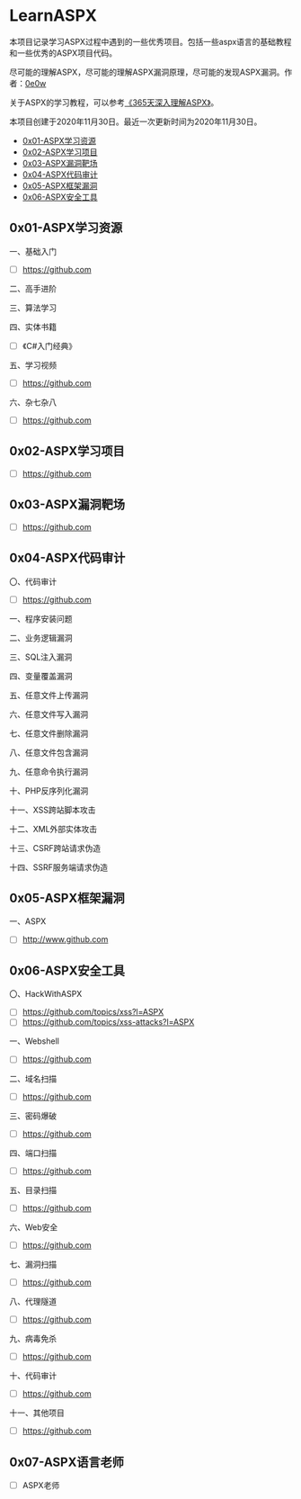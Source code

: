 # LearnASPX

本项目记录学习ASPX过程中遇到的一些优秀项目。包括一些aspx语言的基础教程和一些优秀的ASPX项目代码。

尽可能的理解ASPX，尽可能的理解ASPX漏洞原理，尽可能的发现ASPX漏洞。作者：[0e0w](https://github.com/0e0w/LearnASPX)

关于ASPX的学习教程，可以参考[《365天深入理解ASPX》]()。

本项目创建于2020年11月30日。最近一次更新时间为2020年11月30日。

- [0x01-ASPX学习资源]()
- [0x02-ASPX学习项目]()
- [0x03-ASPX漏洞靶场]()
- [0x04-ASPX代码审计]()
- [0x05-ASPX框架漏洞]()
- [0x06-ASPX安全工具]()

## 0x01-ASPX学习资源

一、基础入门

- [ ] https://github.com

二、高手进阶

三、算法学习

四、实体书籍

- [ ] 《C#入门经典》

五、学习视频

- [ ] https://github.com

六、杂七杂八

- [ ] https://github.com

## 0x02-ASPX学习项目

- [ ] https://github.com

## 0x03-ASPX漏洞靶场

- [ ] https://github.com

## 0x04-ASPX代码审计

〇、代码审计

- [ ] https://github.com

一、程序安装问题

二、业务逻辑漏洞

三、SQL注入漏洞

四、变量覆盖漏洞

五、任意文件上传漏洞

六、任意文件写入漏洞

七、任意文件删除漏洞

八、任意文件包含漏洞

九、任意命令执行漏洞

十、PHP反序列化漏洞

十一、XSS跨站脚本攻击

十二、XML外部实体攻击

十三、CSRF跨站请求伪造

十四、SSRF服务端请求伪造

## 0x05-ASPX框架漏洞

一、ASPX

- [ ] http://www.github.com

## 0x06-ASPX安全工具

〇、HackWithASPX

- [ ] https://github.com/topics/xss?l=ASPX
- [ ] https://github.com/topics/xss-attacks?l=ASPX

一、Webshell

- [ ] https://github.com

二、域名扫描

- [ ] https://github.com

三、密码爆破

- [ ] https://github.com

四、端口扫描

- [ ] https://github.com

五、目录扫描

- [ ] https://github.com

六、Web安全

- [ ] https://github.com

七、漏洞扫描

- [ ] https://github.com

八、代理隧道

- [ ] https://github.com

九、病毒免杀

- [ ] https://github.com

十、代码审计

- [ ] https://github.com

十一、其他项目

- [ ] https://github.com

## 0x07-ASPX语言老师

- [ ] ASPX老师
